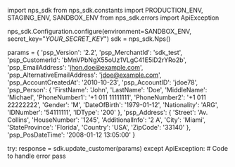 import nps_sdk
from nps_sdk.constants import PRODUCTION_ENV, STAGING_ENV, SANDBOX_ENV
from nps_sdk.errors import ApiException

nps_sdk.Configuration.configure(environment=SANDBOX_ENV,
                            secret_key="_YOUR_SECRET_KEY_")
sdk = nps_sdk.Nps()

params = {
    'psp_Version': '2.2',
    'psp_MerchantId': 'sdk_test',
    'psp_CustomerId': 'bMnVPbNgX55oUz1VLgC41E5iD2rYRo2b',
    'psp_EmailAddress': 'jhon.doe@example.com',
    'psp_AlternativeEmailAddress': 'jdoe@example.com',
    'psp_AccountCreatedAt': '2010-10-23',
    'psp_AccountID': 'jdoe78',
    'psp_Person': {
        'FirstName': 'John',
        'LastName': 'Doe',
        'MiddleName': 'Michael',
        'PhoneNumber1': '+1 011 11111111',
        'PhoneNumber2': '+1 011 22222222',
        'Gender': 'M',
        'DateOfBirth': '1979-01-12',
        'Nationality': 'ARG',
        'IDNumber': '54111111',
        'IDType': '200'
    },
    'psp_Address': {
        'Street': 'Av. Collins',
        'HouseNumber': '1245',
        'AdditionalInfo': '2 A',
        'City': 'Miami',
        'StateProvince': 'Florida',
        'Country': 'USA',
        'ZipCode': '33140'
    },
    'psp_PosDateTime': '2008-01-12 13:05:00'
}

try: 
    response = sdk.update_customer(params) 
except ApiException: 
    # Code to handle error 
    pass 
